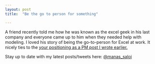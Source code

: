 ```yaml
---
layout: post
title:  "Be the go to person for something"

---
```


A friend recently told me how he was known as the excel geek in his last company and everyone came up to him when they needed help with modeling. I loved his story of being the go-to-person for Excel at work. It nicely ties to the [your positioning as a PM post I wrote earlier.](https://manassaloi.com/2020/02/27/kind-of-PM.html)

Stay up to date with my latest posts/tweets here: [@manas_saloi](http://twitter.com/manas_saloi)
